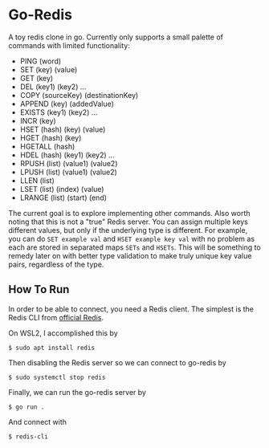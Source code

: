 # Go-Redis

A toy redis clone in go. Currently only supports a small palette of commands with limited functionality:
- PING (word)
- SET (key) (value)
- GET  (key)
- DEL  (key1) (key2) ...
- COPY (sourceKey) (destinationKey)
- APPEND (key) (addedValue)
- EXISTS (key1) (key2) ...
- INCR (key)
- HSET (hash) (key) (value)
- HGET (hash) (key)
- HGETALL (hash)
- HDEL (hash) (key1) (key2) ...
- RPUSH (list) (value1) (value2)
- LPUSH (list) (value1) (value2)
- LLEN (list)
- LSET (list) (index) (value)
- LRANGE (list) (start) (end)

The current goal is to explore implementing other commands. Also worth noting that this is not a "true" Redis server. You can assign multiple keys different values, but only if the underlying type is different. For example, you can do `SET example val` and `HSET example key val` with no problem as each are stored in separated maps `SETs` and `HSETs`. This will be something to remedy later on with better type validation to make truly unique key value pairs, regardless of the type.
## How To Run

In order to be able to connect, you need a Redis client.  The simplest is the Redis CLI from [official Redis](https://redis.io/docs/latest/operate/oss_and_stack/install/install-stack/).  

On WSL2, I accomplished this by
```
$ sudo apt install redis
```
Then disabling the Redis server so we can connect to go-redis by
```
$ sudo systemctl stop redis
```
Finally, we can run the go-redis server by
```
$ go run . 
```
And connect with
```
$ redis-cli
```
